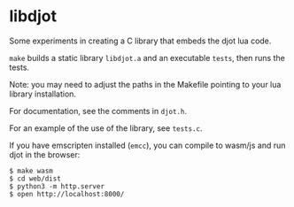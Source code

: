 # libdjot

Some experiments in creating a C library that embeds the djot lua code.

`make` builds a static library `libdjot.a` and an executable `tests`, then runs
the tests.

Note: you may need to adjust the paths in the Makefile pointing to your lua
library installation.

For documentation, see the comments in `djot.h`.

For an example of the use of the library, see `tests.c`.

If you have emscripten installed (`emcc`), you can compile to wasm/js and run
djot in the browser:

```
$ make wasm
$ cd web/dist
$ python3 -m http.server
$ open http://localhost:8000/
```
